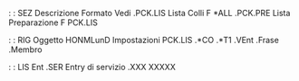  :  : SEZ          Descrizione                   Formato        Vedi
.PCK.LIS   Lista Colli                       F              *ALL
.PCK.PRE   Lista Preparazione                F              PCK.LIS

 :  : RIG                                   Oggetto             HONMLunD Impostazioni
PCK.LIS
.*CO
.*T1                                    .VEnt
.Frase
.Membro

 :  : LIS
Ent
.SER            Entry di servizio
.XXX            XXXXX

